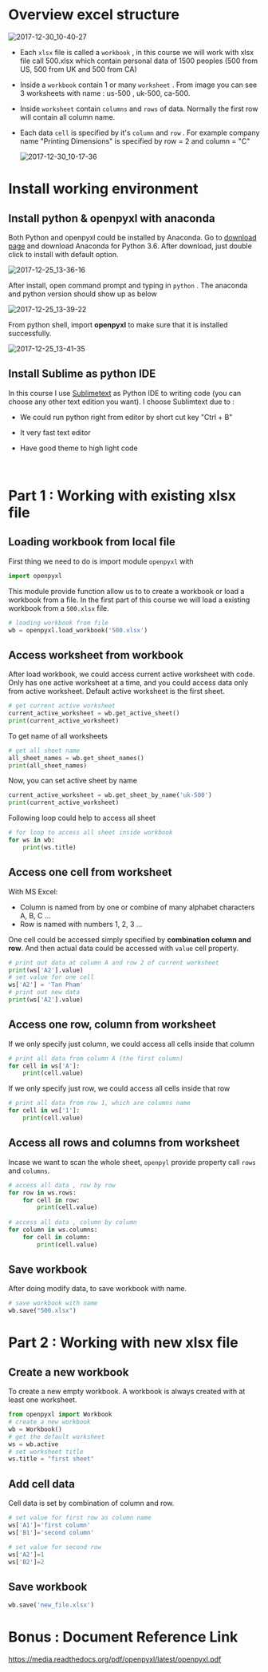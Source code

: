 

# Overview excel structure

![2017-12-30_10-40-27](/assets\images\2017-12-30_10-40-27.jpg)



- Each ```xlsx``` file is called a ```workbook``` , in this course we will work with xlsx file call 500.xlsx which contain personal data of 1500 peoples (500 from US, 500 from UK and 500 from CA)

- Inside a ```workbook``` contain 1 or many ```worksheet``` . From image you can see 3 worksheets with name : us-500 , uk-500, ca-500.

- Inside ```worksheet``` contain ```columns``` and ```rows``` of data. Normally the first row will contain all column name.

- Each data ```cell``` is specified by it's ```column``` and ```row``` . For example company name "Printing Dimensions" is specified by row = 2 and column = "C"

  ![2017-12-30_10-17-36](/assets\images\2017-12-30_10-17-36.jpg)



# Install working environment

## Install python & openpyxl with anaconda

Both Python and openpyxl could be installed by Anaconda. Go to [download page](https://www.anaconda.com/download/) and download Anaconda for Python 3.6. After download, just double click to install with default option.

![2017-12-25_13-36-16](/assets\images\2017-12-25_13-36-16.jpg)



After install, open command prompt and typing in `python` . The anaconda and python version should show up as below

![2017-12-25_13-39-22](/assets\images\2017-12-25_13-39-22.jpg)

From python shell, import **openpyxl** to make sure that it is installed successfully.

![2017-12-25_13-41-35](/assets\images\2017-12-25_13-41-35.jpg)



## Install Sublime as python IDE

In this course I use [Sublimetext](https://www.sublimetext.com/) as Python IDE to writing code (you can choose any other text edition you want). I choose Sublimtext due to :

- We could run python right from editor by short cut key "Ctrl + B"

- It very fast text editor

- Have good theme to high light code

  ​



# Part 1 : Working with existing xlsx file

## Loading workbook from local file

First thing we need to do is import module `openpyxl` with

```python
import openpyxl
```

This module provide function allow us to to create a workbook or load a workbook from a file. In the first part of this course we will load a existing workbook from a `500.xlsx` file.

```python
# loading workbook from file
wb = openpyxl.load_workbook('500.xlsx')
```

## Access worksheet from workbook

After load workbook, we could access current active worksheet with code. Only has one active worksheet at a time, and you could access data only from active worksheet. Default active worksheet is the first sheet.

```python
# get current active worksheet
current_active_worksheet = wb.get_active_sheet()
print(current_active_worksheet)
```

To get name of all worksheets

```python
# get all sheet name
all_sheet_names = wb.get_sheet_names()
print(all_sheet_names)
```

Now, you can set active sheet by name

```python
current_active_worksheet = wb.get_sheet_by_name('uk-500')
print(current_active_worksheet)
```

Following loop could help to access all sheet

```python
# for loop to access all sheet inside workbook
for ws in wb:
	print(ws.title)
```

## Access one cell from worksheet

With MS Excel:

* Column is named from by one or combine of many alphabet characters  A, B, C ...
* Row is named with numbers 1, 2, 3 ...

One cell could be accessed simply specified by **combination column and row**. And then actual data could be accessed with `value` cell property.

```python
# print out data at column A and row 2 of current worksheet
print(ws['A2'].value)
# set value for one cell
ws['A2'] = 'Tan Pham'
# print out new data
print(ws['A2'].value)
```

## Access one row, column from worksheet

If we only specify just column, we could access all cells inside that column

```python
# print all data from column A (the first column)
for cell in ws['A']:
	print(cell.value)
```

If we only specify just row, we could access all cells inside that row

```python
# print all data from row 1, which are columns name
for cell in ws['1']:
	print(cell.value)
```

## Access all rows and columns from worksheet

Incase we want to scan the whole sheet, `openpyl` provide property call `rows` and `columns`.

```python
# access all data , row by row
for row in ws.rows:
    for cell in row:
        print(cell.value)
        
# access all data , column by column
for column in ws.columns:
	for cell in column:
		print(cell.value)
```

## Save workbook

After doing modify data, to save workbook with name.

```python
# save workbook with name
wb.save("500.xlsx")
```

# Part 2 : Working with new xlsx file

## Create a new workbook

To create  a new empty workbook. A workbook is always created with at least one worksheet.

```python
from openpyxl import Workbook
# create a new workbook
wb = Workbook()
# get the default worksheet
ws = wb.active
# set worksheet title
ws.title = "first sheet"
```



## Add cell data

Cell data is set by combination of column and row.

```python
# set value for first row as column name
ws['A1']='first column'
ws['B1']='second column'

# set value for second row
ws['A2']=1
ws['B2']=2
```



## Save workbook

```python
wb.save('new_file.xlsx')
```

# Bonus : Document Reference Link

https://media.readthedocs.org/pdf/openpyxl/latest/openpyxl.pdf